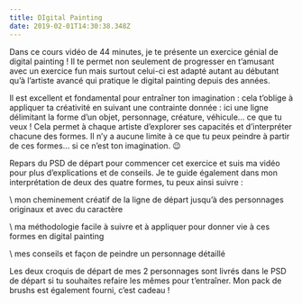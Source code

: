```yaml
---
title: DIgital Painting
date: 2019-02-01T14:30:38.348Z
---
```

Dans ce cours vidéo de 44 minutes, je te présente un exercice génial de digital painting ! Il te permet non seulement de progresser en t’amusant avec un exercice fun mais surtout celui-ci est adapté autant au débutant qu’à l’artiste avancé qui pratique le digital painting depuis des années.



Il est excellent et fondamental pour entraîner ton imagination : cela t’oblige à appliquer ta créativité en suivant une contrainte donnée : ici une ligne délimitant la forme d’un objet, personnage, créature, véhicule… ce que tu veux ! Cela permet à chaque artiste d’explorer ses capacités et d’interpréter chacune des formes. Il n’y a aucune limite à ce que tu peux peindre à partir de ces formes… si ce n’est ton imagination. 😉



Repars du PSD de départ pour commencer cet exercice et suis ma vidéo pour plus d’explications et de conseils. Je te guide également dans mon interprétation de deux des quatre formes, tu peux ainsi suivre :



\    mon cheminement créatif de la ligne de départ jusqu’à des personnages originaux et avec du caractère

\    ma méthodologie facile à suivre et à appliquer pour donner vie à ces formes en digital painting

\    mes conseils et façon de peindre un personnage détaillé



Les deux croquis de départ de mes 2 personnages sont livrés dans le PSD de départ si tu souhaites refaire les mêmes pour t’entraîner. Mon pack de brushs est également fourni, c’est cadeau !
